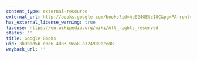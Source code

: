 ```yaml
---
content_type: external-resource
external_url: http://books.google.com/books?id=hbE24GEtcI8C&pg=PAfrontcover
has_external_license_warning: true
license: https://en.wikipedia.org/wiki/All_rights_reserved
status: ''
title: Google Books
uid: 3b9bad5b-e0e6-4d83-9ea8-a324989eced8
wayback_url: ''
---
```

